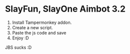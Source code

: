 # SlayFun, SlayOne Aimbot 3.2
1. Install Tampermonkey addon.
2. Create a new script.
3. Paste the js code and save
4. Enjoy :D

JBS sucks :D
